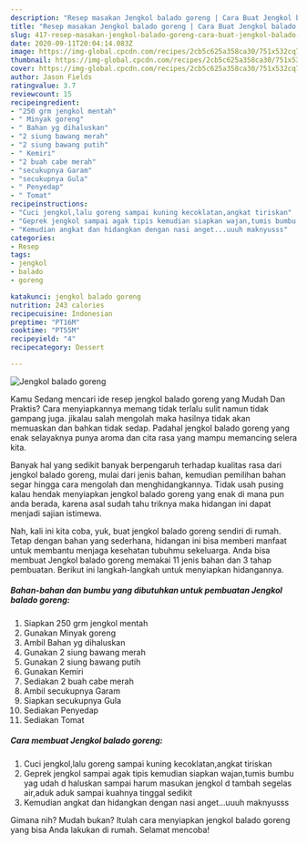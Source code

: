 ```yaml
---
description: "Resep masakan Jengkol balado goreng | Cara Buat Jengkol balado goreng Yang Sempurna"
title: "Resep masakan Jengkol balado goreng | Cara Buat Jengkol balado goreng Yang Sempurna"
slug: 417-resep-masakan-jengkol-balado-goreng-cara-buat-jengkol-balado-goreng-yang-sempurna
date: 2020-09-11T20:04:14.083Z
image: https://img-global.cpcdn.com/recipes/2cb5c625a358ca30/751x532cq70/jengkol-balado-goreng-foto-resep-utama.jpg
thumbnail: https://img-global.cpcdn.com/recipes/2cb5c625a358ca30/751x532cq70/jengkol-balado-goreng-foto-resep-utama.jpg
cover: https://img-global.cpcdn.com/recipes/2cb5c625a358ca30/751x532cq70/jengkol-balado-goreng-foto-resep-utama.jpg
author: Jason Fields
ratingvalue: 3.7
reviewcount: 15
recipeingredient:
- "250 grm jengkol mentah"
- " Minyak goreng"
- " Bahan yg dihaluskan"
- "2 siung bawang merah"
- "2 siung bawang putih"
- " Kemiri"
- "2 buah cabe merah"
- "secukupnya Garam"
- "secukupnya Gula"
- " Penyedap"
- " Tomat"
recipeinstructions:
- "Cuci jengkol,lalu goreng sampai kuning kecoklatan,angkat tiriskan"
- "Geprek jengkol sampai agak tipis kemudian siapkan wajan,tumis bumbu yag udah d haluskan sampai harum masukan jengkol d tambah segelas air,aduk aduk sampai kuahnya tinggal sedikit"
- "Kemudian angkat dan hidangkan dengan nasi anget...uuuh maknyusss"
categories:
- Resep
tags:
- jengkol
- balado
- goreng

katakunci: jengkol balado goreng 
nutrition: 243 calories
recipecuisine: Indonesian
preptime: "PT16M"
cooktime: "PT55M"
recipeyield: "4"
recipecategory: Dessert

---
```



![Jengkol balado goreng](https://img-global.cpcdn.com/recipes/2cb5c625a358ca30/751x532cq70/jengkol-balado-goreng-foto-resep-utama.jpg)

Kamu Sedang mencari ide resep jengkol balado goreng yang Mudah Dan Praktis? Cara menyiapkannya memang tidak terlalu sulit namun tidak gampang juga. jikalau salah mengolah maka hasilnya tidak akan memuaskan dan bahkan tidak sedap. Padahal jengkol balado goreng yang enak selayaknya punya aroma dan cita rasa yang mampu memancing selera kita.



Banyak hal yang sedikit banyak berpengaruh terhadap kualitas rasa dari jengkol balado goreng, mulai dari jenis bahan, kemudian pemilihan bahan segar hingga cara mengolah dan menghidangkannya. Tidak usah pusing kalau hendak menyiapkan jengkol balado goreng yang enak di mana pun anda berada, karena asal sudah tahu triknya maka hidangan ini dapat menjadi sajian istimewa.


Nah, kali ini kita coba, yuk, buat jengkol balado goreng sendiri di rumah. Tetap dengan bahan yang sederhana, hidangan ini bisa memberi manfaat untuk membantu menjaga kesehatan tubuhmu sekeluarga. Anda bisa membuat Jengkol balado goreng memakai 11 jenis bahan dan 3 tahap pembuatan. Berikut ini langkah-langkah untuk menyiapkan hidangannya.

<!--inarticleads1-->

##### Bahan-bahan dan bumbu yang dibutuhkan untuk pembuatan Jengkol balado goreng:

1. Siapkan 250 grm jengkol mentah
1. Gunakan  Minyak goreng
1. Ambil  Bahan yg dihaluskan
1. Gunakan 2 siung bawang merah
1. Gunakan 2 siung bawang putih
1. Gunakan  Kemiri
1. Sediakan 2 buah cabe merah
1. Ambil secukupnya Garam
1. Siapkan secukupnya Gula
1. Sediakan  Penyedap
1. Sediakan  Tomat




<!--inarticleads2-->

##### Cara membuat Jengkol balado goreng:

1. Cuci jengkol,lalu goreng sampai kuning kecoklatan,angkat tiriskan
1. Geprek jengkol sampai agak tipis kemudian siapkan wajan,tumis bumbu yag udah d haluskan sampai harum masukan jengkol d tambah segelas air,aduk aduk sampai kuahnya tinggal sedikit
1. Kemudian angkat dan hidangkan dengan nasi anget...uuuh maknyusss




Gimana nih? Mudah bukan? Itulah cara menyiapkan jengkol balado goreng yang bisa Anda lakukan di rumah. Selamat mencoba!
